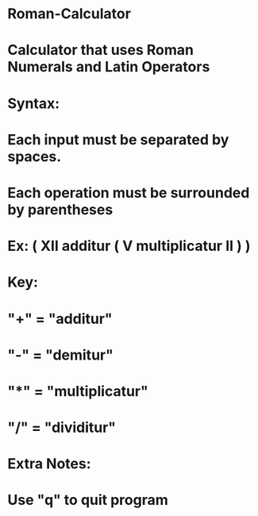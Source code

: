 # Roman-Calculator

# Calculator that uses Roman Numerals and Latin Operators

# Syntax:
#    Each input must be separated by spaces.
#    Each operation must be surrounded by parentheses
#    Ex: ( XII additur ( V multiplicatur II ) )

# Key:
#    "+" = "additur"
#    "-" = "demitur"
#    "*" = "multiplicatur"
#    "/" = "dividitur"
#
# Extra Notes:
#    Use "q" to quit program
